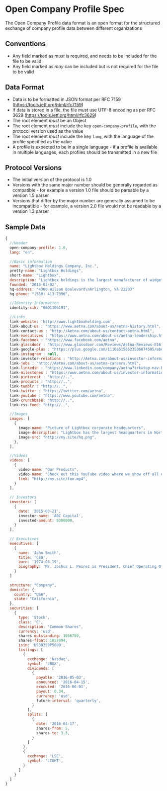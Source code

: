 # Open Company Profile Spec
The Open Company Profile data format is an open format for the structured exchange of company profile data between different organizations

## Conventions
* Any field marked as *must* is required, and needs to be included for the file to be valid
* Any field marked as *may* can be included but is not required for the file to be valid

## Data Format
* Data is to be formatted in JSON format per RFC 7159 (https://tools.ietf.org/html/rfc7159)
* If data is stored in a file, the file *must* use UTF-8 encoding as per RFC 3629 (https://tools.ietf.org/html/rfc3629)
* The root element *must* be an Object
* The root element *must* include the key `open-company-profile`, with the protocol version used as the value
* The root element *must* include the key `lang`, with the language of the profile specified as the value
* A profile is expected to be in a single language - if a profile is available in multiple languages, each profiles should be transmitted in a new file

## Protocol Versions
* The initial version of the protocol is 1.0
* Versions with the same major number should be generally regarded as compatible - for example a version 1.0 file should be parsable by a version 1.5 parser
* Versions that differ by the major number are generally assumed to be incompatible - for example, a version 2.0 file would not be readable by a version 1.3 parser

## Sample Data
```javascript
{
  //Header
  open-company-profile: 1.0,
  lang: "en",
  
  //Basic information 
  name: "Lightbox Holdings Company, Inc.",
  pretty-name: "Lightbox Holdings",
  short-name: "Lightbox",
  description: "Lightbox holdings is the largest manufacturer of widgets and things",
  founded: '2016-03-02',
  hq-address: "4300 Wilson Boulevard\nArlington, VA 22203"
  hq-phone: "(510) 413-7396",
  
  //Identity Information
  identity-cik: "0001106191",
  
  //Links
  link-website: 'http://www.lightboxholding.com',
  link-about-us : "https://www.aetna.com/about-us/aetna-history.html",
  link-contact-us : "http://Aetna.com/about-us/contact-aetna.html",
  link-executives : "https://www.aetna.com/about-us/aetna-leadership.html",
  link-facebook : "https://www.facebook.com/aetna",
  link-glassdoor : "http://www.glassdoor.com/Reviews/Aetna-Reviews-E16.htm",
  link-google-plus : "https://plus.google.com/111685156523506874595/about",
  link-instagram : null,
  link-investor-relations : "http://Aetna.com/about-us/investor-information.html",
  link-jobs : "http://Aetna.com/about-us/aetna-careers.html",
  link-linkedin : "https://www.linkedin.com/company/aetna?trk=top-nav-home",
  link-milestones : "https://www.aetna.com/about-us/investor-information.html",
  link-pinterest : "http://..",
  link-products : "http://..",
  link-tumblr : "http://..",
  link-twitter : "https://twitter.com/aetna",
  link-youtube : "https://www.youtube.com/aetna",
  link-crunchbase: "http://..",
  link-rss-feed: "http://..",
  
  //Images
  images: [
    {
      image-name: "Picture of Lightbox corporate headquarters",
      image-description: "Lightbox has the largest headquarters in North America",
      image-src: "http://my.site/hq.png",
    },
  ],
  
  //Videos
  videos: [
    {
      video-name: "Our Products",
      video-name: "Check out this YouTube video where we show off all of our cool products",
      link: "http://my.site/foo.mp4",
    }
  ],
  
  // Investors
  investors: [
    {
      date: '2015-03-21',
      investor-name: 'ABC Capital',
      invested-amount: 5300000,
    }
  ],
  
  // Executives
  executives: [
    {
      name: 'John Smith',
      title: 'CEO',
      born: '1974-03-19',
      biography: 'Mr. Joshua L. Peirez is President, Chief Operating Officer of The Dun & Bradstreet Corporation. Mr. Peirez previously served as President, Global Product, Marketing and Innovation from June 2011 to February 2014 and President, Innovation and Chief Marketing Officer from September 2010 to May 2011. Before joining Dun & Bradstreet, Mr. Peirez spent 10 years with MasterCard, most recently as Chief Innovation Officer for MasterCard Worldwide from January 2009 to August 2010. Prior to that, Mr. Peirez served as Chief Payment System Integrity Officer for MasterCard from April 2007 to January 2009 and as Group Executive, Global Public Policy and Associate General Counsel from May 2002 to April 2007. He also served as Counsel and Secretary to MasterCard's U.S. Region Advisory Board of Directors from May 2002 to December 2006.'
    }
  ]
  
  structure: "Company",
  domicile: {
    country: "USA",
    state: "California",
  },
  securities: [
    {
      type: 'Stock',
      class: 'C',
      description: "Common Shares",
      currency: 'usd',
      shares-outstanding: 1056789,
      shares-float: 1057894,
      isin: 'US38259P5089',
      listings: [
        {
          exchange: 'Nasdaq',
          symbol: 'LBOX',
          dividends: [
            {
              payable: '2016-05-03',
              announced: '2016-04-15',
              executed: '2016-06-01',
              payout: 0.34,
              currency: 'usd',
              future-interval: 'quarterly',
            }
          ],
          splits: [
            {
              date: '2016-04-17',
              shares-from: 5,
              shares-to: 3.3,
            }
          ]
        },
        {
          exchange: 'LSE',
          symbol: 'LIGHT',
        }
      ]
    }
  ]
}
```
